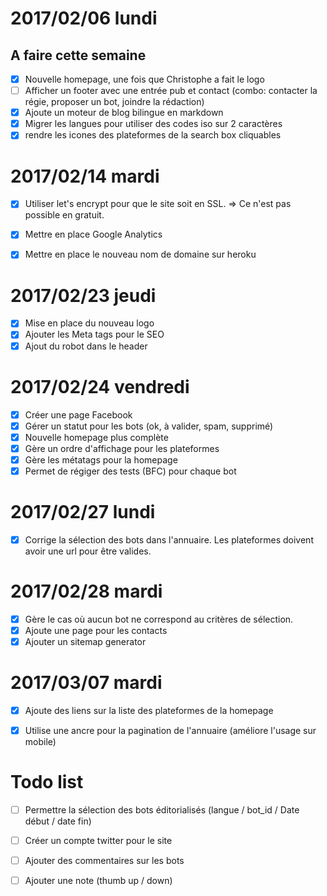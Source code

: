# 2017/02/06 lundi

## A faire cette semaine

* [x] Nouvelle homepage, une fois que Christophe a fait le logo
* [ ] Afficher un footer avec une entrée pub et contact (combo: contacter la régie, proposer un bot, joindre la rédaction)
* [x] Ajoute un moteur de blog bilingue en markdown
* [x] Migrer les langues pour utiliser des codes iso sur 2 caractères
* [x] rendre les icones des plateformes de la search box cliquables

# 2017/02/14 mardi

* [x] Utiliser let's encrypt pour que le site soit en SSL. =>  Ce n'est pas possible en gratuit.
* [x] Mettre en place Google Analytics
* [x] Mettre en place le nouveau nom de domaine sur heroku


# 2017/02/23 jeudi

* [x] Mise en place du nouveau logo
* [x] Ajouter les Meta tags pour le SEO
* [x] Ajout du robot dans le header

# 2017/02/24 vendredi

* [x] Créer une page Facebook
* [x] Gérer un statut pour les bots (ok, à valider, spam, supprimé)
* [x] Nouvelle homepage plus complète
* [x] Gère un ordre d'affichage pour les plateformes
* [x] Gère les métatags pour la homepage
* [x] Permet de régiger des tests (BFC) pour chaque bot

# 2017/02/27 lundi

* [x] Corrige la sélection des bots dans l'annuaire. Les plateformes doivent avoir une url pour être valides.

# 2017/02/28 mardi

* [x] Gère le cas où aucun bot ne correspond au critères de sélection.
* [x] Ajoute une page pour les contacts
* [x] Ajouter un sitemap generator

# 2017/03/07 mardi
* [x] Ajoute des liens sur la liste des plateformes de la homepage
* [x] Utilise une ancre pour la pagination de l'annuaire (améliore l'usage sur mobile)


# Todo list

* [ ] Permettre la sélection des bots éditorialisés (langue / bot_id / Date début / date fin)
* [ ] Créer un compte twitter pour le site
* [ ] Ajouter des commentaires sur les bots
* [ ] Ajouter une note (thumb up / down)






